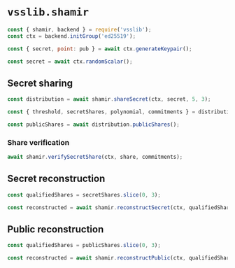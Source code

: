 # `vsslib.shamir`

```js
const { shamir, backend } = require('vsslib');
const ctx = backend.initGroup('ed25519');

const { secret, point: pub } = await ctx.generateKeypair();
```

```js
const secret = await ctx.randomScalar();
```

## Secret sharing

```js
const distribution = await shamir.shareSecret(ctx, secret, 5, 3);
```

```js
const { threshold, secretShares, polynomial, commitments } = distribution;
```

```js
const publicShares = await distribution.publicShares();
```

### Share verification

```js
await shamir.verifySecretShare(ctx, share, commitments);
```

## Secret reconstruction

```js
const qualifiedShares = secretShares.slice(0, 3);

const reconstructed = await shamir.reconstructSecret(ctx, qualifiedShares);
```

## Public reconstruction

```js
const qualifiedShares = publicShares.slice(0, 3);

const reconstructed = await shamir.reconstructPublic(ctx, qualifiedShares);
```
